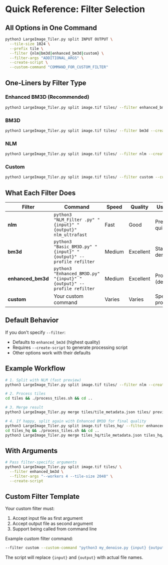 # Quick Reference: Filter Selection

## All Options in One Command

```bash
python3 LargeImage_Tiler.py split INPUT OUTPUT \
  --tile-size 1024 \
  --prefix tile \
  --filter {nlm|bm3d|enhanced_bm3d|custom} \
  --filter-args "ADDITIONAL_ARGS" \
  --create-script \
  --custom-command "COMMAND_FOR_CUSTOM_FILTER"
```

## One-Liners by Filter Type

### Enhanced BM3D (Recommended)

```bash
python3 LargeImage_Tiler.py split image.tif tiles/ --filter enhanced_bm3d --create-script
```

### BM3D

```bash
python3 LargeImage_Tiler.py split image.tif tiles/ --filter bm3d --create-script
```

### NLM

```bash
python3 LargeImage_Tiler.py split image.tif tiles/ --filter nlm --create-script
```

### Custom

```bash
python3 LargeImage_Tiler.py split image.tif tiles/ --filter custom --custom-command "python3 my_filter.py {input} {output}" --create-script
```

## What Each Filter Does

| Filter            | Command                                                              | Speed  | Quality   | Use Case              |
| ----------------- | -------------------------------------------------------------------- | ------ | --------- | --------------------- |
| **nlm**           | `python3 "NLM_Filter .py" "{input}" "{output}" nlm_ultrafast`        | Fast   | Good      | Previews, quick tests |
| **bm3d**          | `python3 "Basic_BM3D.py" "{input}" "{output}" --profile refilter`    | Medium | Excellent | Standard denoising    |
| **enhanced_bm3d** | `python3 "Enhanced_BM3D.py" "{input}" "{output}" --profile refilter` | Medium | Excellent | Production (default)  |
| **custom**        | Your custom command                                                  | Varies | Varies    | Special processing    |

## Default Behavior

If you don't specify `--filter`:

- Defaults to `enhanced_bm3d` (highest quality)
- Requires `--create-script` to generate processing script
- Other options work with their defaults

## Example Workflow

```bash
# 1. Split with NLM (fast preview)
python3 LargeImage_Tiler.py split image.tif tiles/ --filter nlm --create-script

# 2. Process tiles
cd tiles && ./process_tiles.sh && cd ..

# 3. Merge result
python3 LargeImage_Tiler.py merge tiles/tile_metadata.json tiles/ preview.tif

# 4. If happy, split again with Enhanced BM3D for final quality
python3 LargeImage_Tiler.py split image.tif tiles_hq/ --filter enhanced_bm3d --create-script
cd tiles_hq && ./process_tiles.sh && cd ..
python3 LargeImage_Tiler.py merge tiles_hq/tile_metadata.json tiles_hq/ final.tif
```

## With Arguments

```bash
# Pass filter-specific arguments
python3 LargeImage_Tiler.py split image.tif tiles/ \
  --filter enhanced_bm3d \
  --filter-args "--workers 4 --tile-size 2048" \
  --create-script
```

## Custom Filter Template

Your custom filter must:

1. Accept input file as first argument
2. Accept output file as second argument
3. Support being called from command line

Example custom filter command:

```bash
--filter custom --custom-command "python3 my_denoise.py {input} {output}"
```

The script will replace `{input}` and `{output}` with actual file names.
